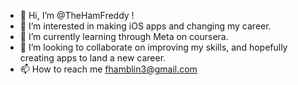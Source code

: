 - 👋 Hi, I’m @TheHamFreddy !
- 👀 I’m interested in making iOS apps and changing my career. 
- 🌱 I’m currently learning through Meta on coursera.
- 💞️ I’m looking to collaborate on improving my skills, and hopefully creating apps to land a new career.
- 📫 How to reach me fhamblin3@gmail.com

<!---
TheHamFreddy/TheHamFreddy is a ✨ special ✨ repository because its `README.md` (this file) appears on your GitHub profile.
You can click the Preview link to take a look at your changes.
--->
